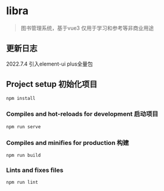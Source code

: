 # libra
> 图书管理系统，基于vue3
> 仅用于学习和参考等非商业用途

## 更新日志
2022.7.4 引入element-ui plus全量包

## Project setup 初始化项目
```
npm install
```

### Compiles and hot-reloads for development 启动项目
```
npm run serve
```

### Compiles and minifies for production 构建
```
npm run build
```

### Lints and fixes files
```
npm run lint
```
